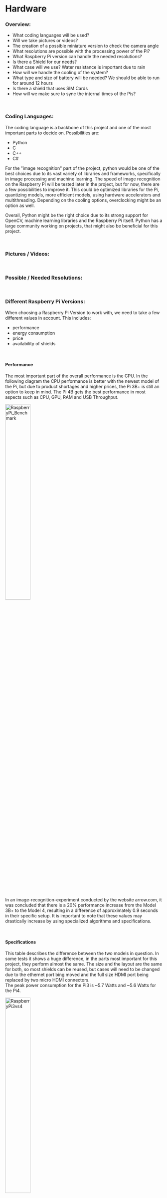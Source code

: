 # Hardware

### Overview:

* What coding languages will be used?
* Will we take pictures or videos?
* The creation of a possible miniature version to check the camera angle
* What resolutions are possible with the processing power of the Pi?
* What Raspberry Pi version can handle the needed resolutions?
* Is there a Shield for our needs?
* What case will we use? Water resistance is important due to rain
* How will we handle the cooling of the system?
* What type and size of battery will be needed? We should be able to run for around 12 hours
* Is there a shield that uses SIM Cards
* How will we make sure to sync the internal times of the Pis?

<br>

### Coding Languages:

The coding language is a backbone of this project and one of the most important parts to decide on. Possibilities are:

* Python
* C
* C++
* C# <br>

For the "image recognition" part of the project, python would be one of the best choices due to its vast variety of libraries and frameworks, specifically in image processing and machine learning. The speed of image recognition on the Raspberry Pi will be tested later in the project, but for now, there are a few possibilities to improve it. This could be optimized libraries for the Pi, quantizing models, more efficient models, using hardware accelerators and multithreading. Depending on the cooling options, overclocking might be an option as well. <br>

Overall, Python might be the right choice due to its strong support for OpenCV, machine learning libraries and the Raspberry Pi itself. Python has a large community working on projects, that might also be beneficial for this project.

<br>

### Pictures / Videos:

<br>

### Possible / Needed Resolutions:

<br>

### Different Raspberry Pi Versions:

When choosing a Raspberry Pi Version to work with, we need to take a few different values in account. This includes:

* performance
* energy consumption
* price
* availability of shields

<br>

#### Performance

The most important part of the overall performance is the CPU. In the following diagram the CPU performance is better with the newest model of the Pi, but due to product shortages and higher prices, the Pi 3B+ is still an option to keep in mind. The Pi 4B gets the best performance in most aspects such as CPU, GPU, RAM and USB Throughput.

<img src="Hardware_files/RaspberryPi_Benchmark.png" alt="RaspberryPi_Benchmark" style="width: 40%;" />

In an image-recognition-experiment conducted by the website arrow.com, it was concluded that there is a 20% performance increase from the Model 3B+ to the Model 4, resulting in a difference of approximately 0.9 seconds in their specific setup. It is important to note that these values may drastically increase by using specialized algorithms and specifications.

<br>

#### Specifications

This table describes the difference between the two models in question. In some tests it shows a huge difference, in the parts most important for this project, they perform almost the same. The size and the layout are the same for both, so most shields can be reused, but cases will need to be changed due to the ethernet port bing moved and the full size HDMI port being replaced by two micro HDMI connectors. <br>
The peak power consumption for the Pi3 is ~5.7 Watts and ~5.6 Watts for the Pi4. <br>

<img src="Hardware_files/RaspberryPi3vs4.jpeg" alt="RaspberryPi3vs4" style="width: 40%;" />

The pricing shows the Raspberry Pi 3B as the overall cheapest model.


| Product                     | Price    |            |
| :---------------------------- | ---------- | ------------ |
| Raspberry Pi 4 Model B 4GB  | 78.99€  | Amazon.com |
| Raspberry Pi 4 Model B 8GB  | 126.04€ | Amazon.com |
| Raspberry Pi 3 Model B 1GB  | 51.21€  | Amazon.com |
| Raspberry Pi 3 Model B+ 1GB | 77.99€  | Amazon.com |

[^1]

<br>

#### Conclusion

Overall can be said that the RaspberryPi3B is the better option for this project, due to a lower price range. While still a great product, the increased performance of the RaspberryPi4, does not justify the higher prices in the case of our specific project.

<br>

### Shields:

<br>

### Housing / Water Resistance:

<br>

### Cooling:

<br>

### Power Consumption / Battery:

In oder to calculate the power consumption, I am going to use the estimated values calculated earlier in the "specifications"

> The peak power consumption for the Pi3 is ~5.7 Watts and ~5.6 Watts for the Pi4.

To compensate for potential losses and power fluctuations, the power consumption will be rounded up to 6 Watts. The final version of the time tracking system should be able to run for approximately 10 hours to ensure that an entire event can be tracked. The common standard for batteries of the required size is 12V, which is chosen due to its better accessibility and lower price. <br>

The RaspberryPi only uses 5V so a transformer is needed. The average efficiency of a small transformer is ~70%, so this will be part of the calculation as well. <br>

The steps to calculate the necessary battery size are as follows:

* Total energy consumption over 10 hours = Power x Time = 6 watts x 10 hours = 60 watt-hours
* Battery Capacity for 10 hours of Operation: Total watt-hours / Battery Voltage = 60 watt-hours / 12 volt = 5Ah
* Adjust for the power loss during 12V to 5V transformation: Power × (1 / efficiency) × Time = 6 watts × (1 / 0.7) × 10 hours ≈ 85.71 watt-hours
* Adjust further for power loss: New total watt-hours / Battery Voltage = 85.71 watt-hours / 12 volts ≈ *7.14 Ah*.

It is important to note that this is only a rough overview of the needed battery size. In reality the power consumption may variate due to the Pis power fluctuating power consumption.

<br>

With this information, a battery capacity of at least 8Ah is needed, although a buffer should be considered.

Possible options are:


| Product                      | Capacity | Price   | Product-Link                                                                                                                                                                                                                                |
| ------------------------------ | ---------- | --------- | --------------------------------------------------------------------------------------------------------------------------------------------------------------------------------------------------------------------------------------------- |
| Green Cell® AGM 12V 8Ah     | 8 Ah     | 29.09€ | [Amazon.de](https://www.amazon.de/Green-Cell-Akkubatterie-Alarmanlage-Taschenlampen-12V-8Ah/dp/B08JGYXMNS/ref=sr_1_5?__mk_de_DE=ÅMÅŽÕÑ&crid=1I2LO8EP05RMP&keywords=12v+8ah&qid=1691100512&sprefix=12v+8+ah+%2Caps%2C112&sr=8-5https:/) |
| EMOS Wartungsfreier Bleiakku | 9 Ah     | 20.06€ | [Amazon.de](https://www.amazon.de/EMOS-Wartungsfreier-Bleiakkumulator-faston-B9675/dp/B01MQJTOHB/ref=sr_1_5?__mk_de_DE=ÅMÅŽÕÑ&crid=IK9SNX1N1DIC&keywords=12v%2B9ah&qid=1691100807&sprefix=12v%2B9ah%2Caps%2C130&sr=8-5&th=1https:/)    |
| Green Cell® AGM 12V 10Ah    | 10 Ah    | 29.20€ | [Amazon.de](https://www.amazon.de/Green-Cell-Akkubatterie-Alarmanlage-Taschenlampen-12V-10Ah/dp/B08JGYY8KN/ref=sr_1_5?__mk_de_DE=ÅMÅŽÕÑ&crid=32XB0R04X91SG&keywords=12v+10ah&qid=1691100894&sprefix=12v+10ah%2Caps%2C136&sr=8-5)       |

The best option here would be the **EMOS 12V 9Ah lead acid battery** with a weight of 2.42kg.

<br>

### Internal Time Synchronization: [^2]

Achieving precise time synchronization between multiple Raspberry Pis can be challenging, but it is possible to get close to 10 milliseconds accuracy with careful configuration. One common approach is to use the Network Time Protocol (NTP) or the Precision Time Protocol (PTP). I'll outline the steps for both methods:

1. Using Network Time Protocol (NTP):

NTP is a widely-used protocol for synchronizing time over a network. The standard NTP implementation typically provides accuracy within a few milliseconds, but additional adjustments can be made to get closer to 10 milliseconds.

a. Install NTP on all Raspberry Pis:

```
sudo apt-get update
sudo apt-get install ntp
```

b. Configure the NTP settings:
Edit the NTP configuration file `/etc/ntp.conf` and add NTP servers that provide precise time. You can use publicly available NTP servers, but for better accuracy, consider using local NTP servers if available.

c. Enable NTP on all Raspberry Pis:

```
sudo systemctl enable ntp
sudo systemctl start ntp
```

2. Using Precision Time Protocol (PTP):

PTP is designed for high-precision time synchronization and can achieve sub-microsecond accuracy on well-configured networks.

a. Install PTPd on all Raspberry Pis:

```
sudo apt-get update
sudo apt-get install ptpd
```

b. Configure PTPd:
Edit the PTPd configuration file `/etc/ptpd2.conf` and set the necessary options. Pay attention to the `slaveOnly` and `delay_mechanism` settings. The former ensures that PTP is only used to synchronize the system clock without disciplining the clock (recommended for better accuracy), and the latter should be set to `E2E` (End-to-End) for more precise time synchronization.

c. Enable PTPd on all Raspberry Pis:

```
sudo systemctl enable ptpd
sudo systemctl start ptpd
```

Additional considerations:

1. Network Infrastructure: Ensure that your network infrastructure (routers, switches, cables) is capable of low-latency and low-jitter communication between the Raspberry Pis.
2. Consistent Load: Try to maintain a consistent and low system load on the Raspberry Pis, as fluctuations in system load can impact time synchronization accuracy.
3. Physical Clocks: Raspberry Pi's onboard clock is not highly accurate. Consider using external, precision time sources (e.g., GPS-based NTP servers or PTP grandmaster clocks) to further improve accuracy.
4. Clock Disciplining: If you need even higher accuracy, you can investigate clock disciplining techniques like PPS (Pulse Per Second) synchronization, which uses external hardware to discipline the system clock.
5. Monitor and Adjust: Continuously monitor the time synchronization accuracy and make adjustments as needed to improve the precision.

Keep in mind that achieving sub-10 milliseconds synchronization between Raspberry Pis can be challenging due to various factors, and the ultimate precision will depend on your specific network and hardware setup.

<br>

##### Sources:

* [https://magpi.raspberrypi.com/articles/raspberry-pi-4-specs-benchmarks](https://magpi.raspberrypi.com/articles/raspberry-pi-4-specs-benchmarks)
* [https://www.arrow.com/en/research-and-events/articles/image-recognition-speed-comparison-google-coral-edge-tpu-pi-3b-plus-vs-raspberry-pi-4](https://www.arrow.com/en/research-and-events/articles/image-recognition-speed-comparison-google-coral-edge-tpu-pi-3b-plus-vs-raspberry-pi-4)
* [https://core-electronics.com.au/guides/raspberry-pi-4-vs-3-model-b-performance-benchmark/](https://core-electronics.com.au/guides/raspberry-pi-4-vs-3-model-b-performance-benchmark/)
* [https://amazon.deAmazon.de](https://amazon.de)
* [https://chat.openai.com](https://chat.openai.comhttps:/)

[^1]: The Model B and B+ perform almost the same in the, for this project, important aspects, so they are treated as an equal here.
    
[^2]: This part was created by OpenAIs ChatGPT 3.5 using this prompt: "how would I go on about a internal time synchronization of multiple raspberry pis. They need to be really precise. Close to 10 milliseconds"
